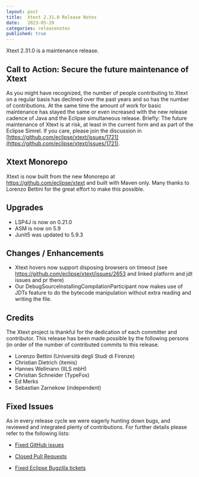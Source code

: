```yaml
---
layout: post
title:  Xtext 2.31.0 Release Notes
date:   2023-05-29
categories: releasenotes
published: true
---
```


Xtext 2.31.0 is a maintenance release.

## Call to Action: Secure the future maintenance of Xtext

As you might have recognized, the number of people contributing to Xtext on a regular basis has declined over the past years and so has the number of contributions. At the same time the amount of work for basic maintenance has stayed the same or even increased with the new release cadence of Java and the Eclipse simultaneous release. Briefly: The future maintenance of Xtext is at risk, at least in the current form and as part of the Eclipse Simrel. If you care, please join the discussion in [https://github.com/eclipse/xtext/issues/1721](https://github.com/eclipse/xtext/issues/1721).


## Xtext Monorepo

Xtext is now built from the new Monorepo at https://github.com/eclipse/xtext and built with Maven only. Many thanks to Lorenzo Bettini for the great effort to make this possible.

## Upgrades

* LSP4J is now on 0.21.0
* ASM is now on 5.9
* Junit5 was updated to 5.9.3


## Changes / Enhancements

* Xtext hovers now support disposing browsers on timeout (see https://github.com/eclipse/xtext/issues/2653 and linked platform and jdt issues and pr there)
* Our DebugSourceInstallingCompilationParticipant now makes use of JDTs feature to do the bytecode manipulation without extra reading and writing the file.


## Credits

The Xtext project is thankful for the dedication of each committer and contributor. This release has been made possible by the following persons (in order of the number of contributed commits to this release.

- Lorenzo Bettini (Università degli Studi di Firenze)
- Christian Dietrich (itemis)
- Hannes Wellmann (IILS mbH)
- Christian Schneider (TypeFox)
- Ed Merks
- Sebastian Zarnekow (independent)

## Fixed Issues

As in every release cycle we were eagerly hunting down bugs, and reviewed and integrated plenty of contributions. For further details please refer to the following lists:

* [Fixed GitHub issues](https://github.com/search?utf8=%E2%9C%93&q=is%3Aissue+milestone%3ARelease_2.31+is%3Aclosed+repo%3Aeclipse%2Fxtext+repo%3Aeclipse%2Fxtext-core+repo%3Aeclipse%2Fxtext-lib+repo%3Aeclipse%2Fxtext-extras+repo%3Aeclipse%2Fxtext-eclipse+repo%3Aeclipse%2Fxtext-idea+repo%3Aeclipse%2Fxtext-web+repo%3Aeclipse%2Fxtext-maven+repo%3Aeclipse%2Fxtext-xtend&type=Issues&ref=searchresults)

* [Closed Pull Requests](https://github.com/search?utf8=%E2%9C%93&q=is%3Apr+milestone%3ARelease_2.31+is%3Aclosed+repo%3Aeclipse%2Fxtext+repo%3Aeclipse%2Fxtext-core+repo%3Aeclipse%2Fxtext-lib+repo%3Aeclipse%2Fxtext-extras+repo%3Aeclipse%2Fxtext-eclipse+repo%3Aeclipse%2Fxtext-idea+repo%3Aeclipse%2Fxtext-web+repo%3Aeclipse%2Fxtext-maven+repo%3Aeclipse%2Fxtext-xtend&type=Issues&ref=searchresults)

* [Fixed Eclipse Bugzilla tickets](https://bugs.eclipse.org/bugs/buglist.cgi?bug_status=RESOLVED&bug_status=VERIFIED&bug_status=CLOSED&classification=Modeling&classification=Tools&columnlist=product%2Ccomponent%2Cassigned_to%2Cbug_status%2Cresolution%2Cshort_desc%2Cchangeddate%2Ckeywords&f0=OP&f1=OP&f3=CP&f4=CP&known_name=Xtext%202.31&list_id=16618269&product=TMF&product=Xtend&query_based_on=Xtext%202.31&query_format=advanced&status_whiteboard=v2.31&status_whiteboard_type=allwordssubstr)
